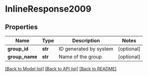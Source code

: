 # InlineResponse2009

## Properties
Name | Type | Description | Notes
------------ | ------------- | ------------- | -------------
**group_id** | **str** | ID generated by system | [optional] 
**group_name** | **str** | Name of the group | [optional] 

[[Back to Model list]](../README.md#documentation-for-models) [[Back to API list]](../README.md#documentation-for-api-endpoints) [[Back to README]](../README.md)


